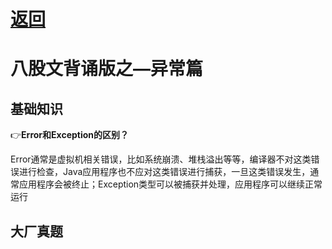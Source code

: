 # [返回](/)

# 八股文背诵版之—异常篇

## 基础知识

:point_right:**Error和Exception的区别？**

Error通常是虚拟机相关错误，比如系统崩溃、堆栈溢出等等，编译器不对这类错误进行检查，Java应用程序也不应对这类错误进行捕获，一旦这类错误发生，通常应用程序会被终止；Exception类型可以被捕获并处理，应用程序可以继续正常运行

## 大厂真题






